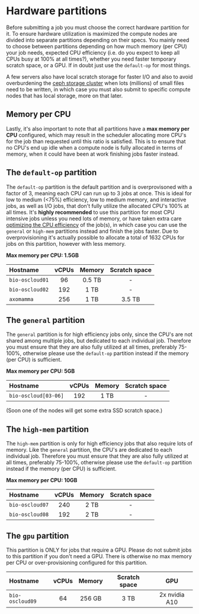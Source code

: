 # Hardware partitions
Before submitting a job you must choose the correct hardware partition for it. To ensure hardware utilization is maximized the compute nodes are divided into separate partitions depending on their specs. You mainly need to choose between partitions depending on how much memory (per CPU) your job needs, expected CPU efficiency (i.e. do you expect to keep all CPUs busy at 100% at all times?), whether you need faster temporary scratch space, or a GPU. If in doubt just use the `default-op` for most things.

A few servers also have local scratch storage for faster I/O and also to avoid overburdening the [ceph storage cluster](../storage.md) when lots (millions) of small files need to be written, in which case you must also submit to specific compute nodes that has local storage, more on that later.

## Memory per CPU
Lastly, it's also important to note that all partitions have a **max memory per CPU** configured, which may result in the scheduler allocating more CPU's for the job than requested until this ratio is satisfied. This is to ensure that no CPU's end up idle when a compute node is fully allocated in terms of memory, when it could have been at work finishing jobs faster instead.

## The `default-op` partition
The `default-op` partition is the default partition and is overprovisoned with a factor of 3, meaning each CPU can run up to 3 jobs at once. This is ideal for low to medium (<75%) efficiency, low to medium memory, and interactive jobs, as well as I/O jobs, that don't fully utilize the allocated CPU's 100% at all times. It's **highly recommended** to use this partition for most CPU intensive jobs unless you need lots of memory, or have taken extra care [optimizing the CPU efficiency](efficiency.md) of the job(s), in which case you can use the `general` or `high-mem` partitions instead and finish the jobs faster. Due to overprovisioning it's actually possible to allocate a total of 1632 CPUs for jobs on this partition, however with less memory.

**Max memory per CPU: 1.5GB**

| Hostname | vCPUs | Memory | Scratch space |
| :--- | :---: | :---: | :---: |
| `bio-oscloud01` | 96 | 0.5 TB | - |
| `bio-oscloud02` | 192 | 1 TB | - |
| `axomamma` | 256 | 1 TB | 3.5 TB |

## The `general` partition
The `general` partition is for high efficiency jobs only, since the CPU's are not shared among multiple jobs, but dedicated to each individual job. Therefore you must ensure that they are also fully utilized at all times, preferably 75-100%, otherwise please use the `default-op` partition instead if the memory (per CPU) is sufficient.

**Max memory per CPU: 5GB**

| Hostname | vCPUs | Memory | Scratch space |
| :--- | :---: | :---: | :---: |
| `bio-oscloud[03-06]` | 192 | 1 TB | - |

(Soon one of the nodes will get some extra SSD scratch space.)

## The `high-mem` partition
The `high-mem` partition is only for high efficiency jobs that also require lots of memory. Like the `general` partition, the CPU's are dedicated to each individual job. Therefore you must ensure that they are also fully utilized at all times, preferably 75-100%, otherwise please use the `default-op` partition instead if the memory (per CPU) is sufficient.

**Max memory per CPU: 10GB**

| Hostname | vCPUs | Memory | Scratch space |
| :--- | :---: | :---: | :---: |
| `bio-oscloud07` | 240 | 2 TB | - |
| `bio-oscloud08` | 192 | 2 TB | - |

## The `gpu` partition
This partition is ONLY for jobs that require a GPU. Please do not submit jobs to this partition if you don't need a GPU. There is otherwise no max memory per CPU or over-provisioning configured for this partition.

| Hostname | vCPUs | Memory | Scratch space | GPU |
| :--- | :---: | :---: | :---: | :---: |
| `bio-oscloud09` | 64 | 256 GB | 3 TB | 2x nvidia A10 |
